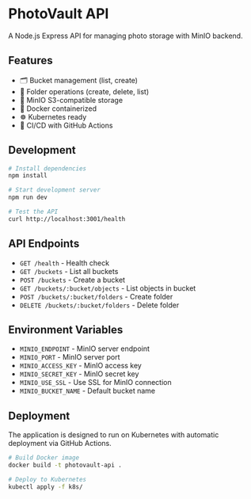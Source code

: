 # PhotoVault API

A Node.js Express API for managing photo storage with MinIO backend.

## Features

- 🗂️ Bucket management (list, create)
- 📁 Folder operations (create, delete, list)
- 🔐 MinIO S3-compatible storage
- 🐳 Docker containerized
- ☸️ Kubernetes ready
- 🚀 CI/CD with GitHub Actions

## Development

```bash
# Install dependencies
npm install

# Start development server
npm run dev

# Test the API
curl http://localhost:3001/health
```

## API Endpoints

- `GET /health` - Health check
- `GET /buckets` - List all buckets
- `POST /buckets` - Create a bucket
- `GET /buckets/:bucket/objects` - List objects in bucket
- `POST /buckets/:bucket/folders` - Create folder
- `DELETE /buckets/:bucket/folders` - Delete folder

## Environment Variables

- `MINIO_ENDPOINT` - MinIO server endpoint
- `MINIO_PORT` - MinIO server port
- `MINIO_ACCESS_KEY` - MinIO access key
- `MINIO_SECRET_KEY` - MinIO secret key
- `MINIO_USE_SSL` - Use SSL for MinIO connection
- `MINIO_BUCKET_NAME` - Default bucket name

## Deployment

The application is designed to run on Kubernetes with automatic deployment via GitHub Actions.

```bash
# Build Docker image
docker build -t photovault-api .

# Deploy to Kubernetes
kubectl apply -f k8s/
```
